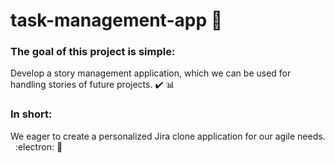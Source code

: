 # task-management-app :notebook:
### The goal of this project is simple:
Develop a story management application, which we can be used for handling stories of future projects. :heavy_check_mark: :bar_chart:

### In short: 
We eager to create a personalized Jira clone application for our agile needs. &nbsp; :electron:  :bookmark_tabs:
